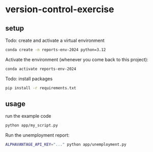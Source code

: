 # version-control-exercise

## setup

Todo: create and activate a virtual environment 
```sh
conda create -n reports-env-2024 python=3.12
```

Activate the environment (whenever you come back to this project):

```sh
conda activate reports-env-2024
```
Todo: install packages
```sh
pip install -r requirements.txt
```
## usage

run the example code

```sh
python app/my_script.py
```

Run the unemployment report:

```sh
ALPHAVANTAGE_API_KEY="..." python app/unemployment.py
```
